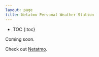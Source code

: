 ```yaml
---
layout: page
title: Netatmo Personal Weather Station
---
```

* TOC
{:toc}

Coming soon.

Check out [Netatmo](https://www.netatmo.com/en-US/product/weather-station).